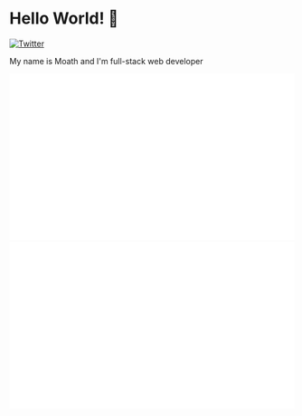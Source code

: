 # Hello World! 👋

<p>
    <a href="https://twitter.com/intent/follow?screen_name=dev_moath">
        <img alt="Twitter" src="https://img.shields.io/twitter/follow/dev_moath?color=blue&label=FOLLOW%20ME&style=for-the-badge">
    </a>
</p>

My name is Moath and I'm full-stack web developer

![](https://github.com/DevMoath/github-stats/blob/master/generated/overview.svg)
![](https://github.com/DevMoath/github-stats/blob/master/generated/languages.svg)
